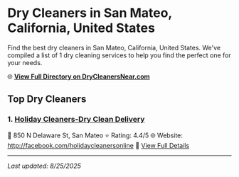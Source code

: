# Dry Cleaners in San Mateo, California, United States

Find the best dry cleaners in San Mateo, California, United States. We've compiled a list of 1 dry cleaning services to help you find the perfect one for your needs.

🌐 **[View Full Directory on DryCleanersNear.com](https://drycleanersnear.com/city/US/California/San%20Mateo)**

## Top Dry Cleaners

### 1. [Holiday Cleaners-Dry Clean Delivery](https://drycleanersnear.com/dryCleaner/689d43c8756b71cad101f39e/holiday-cleaners-dry-clean-delivery)
📍 850 N Delaware St, San Mateo
⭐ Rating: 4.4/5
🌐 Website: http://facebook.com/holidaycleanersonline
🔗 [View Full Details](https://drycleanersnear.com/dryCleaner/689d43c8756b71cad101f39e/holiday-cleaners-dry-clean-delivery)


---

*Last updated: 8/25/2025*

